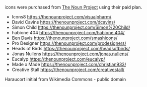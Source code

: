 
icons were purchased from [The Noun Project](https://thenounproject.com) using their paid plan.

- Icons8 https://thenounproject.com/visualpharm/
- David Cavins https://thenounproject.com/dcavins/
- Simon Child https://thenounproject.com/Simon%20Child/
- habione 404 https://thenounproject.com/habione.404/
- Ben Davis https://thenounproject.com/smashicons/
- Pro Designer https://thenounproject.com/prodesigners/
- Heads of Birds https://thenounproject.com/headsofbirds/
- Jonas Nullens https://thenounproject.com/jonas.nullens/
- Eucalyp https://thenounproject.com/eucalyp/
- Made x Made https://thenounproject.com/christian933/
- Creative Stall https://thenounproject.com/creativestall/

Haraucort initial from Wikimedia Commons - public domain